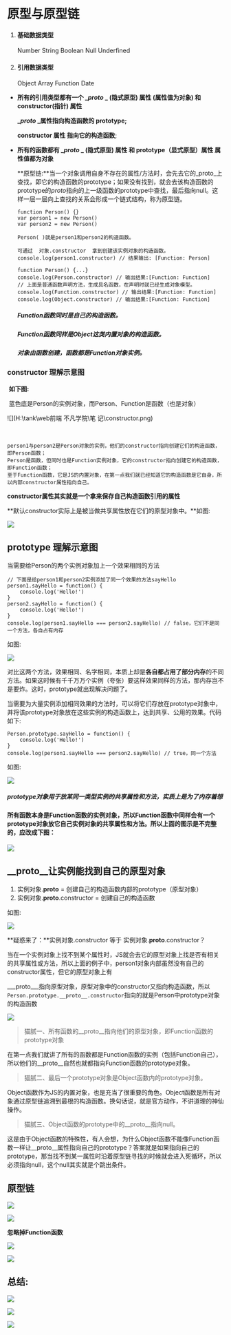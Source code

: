 # 原型与原型链

1. #### 基础数据类型

   Number  String     Boolean   Null    Underfined

2. #### 引用数据类型

   Object   Array     Function    Date

- **所有的引用类型都有一个 __proto_ _ (隐式原型) 属性 (属性值为对象)  和 constructor(指针) 属性**

  **__proto_ _属性指向构造函数的 prototype;**  

   **constructor 属性  指向它的构造函数**;

- **所有的函数都有 __proto_ _  (隐式原型)  属性  和  prototype（显式原型）属性   属性值都为对象**

  **原型链:**当一个对象调用自身不存在的属性/方法时，会先去它的_proto_上查找，即它的构造函数的prototype；如果没有找到，就会去该构造函数的prototype的*proto*指向的上一级函数的prototype中查找，最后指向null。这样一层一层向上查找的关系会形成一个链式结构，称为原型链。

  ```
  function Person() {}
  var person1 = new Person()
  var person2 = new Person()
  
  Person( )就是person1和person2的构造函数。
  
  可通过  对象.constructor  拿到创建该实例对象的构造函数。
  console.log(person1.constructor) // 结果输出: [Function: Person]
  ```

  ```
  function Person() {...}
  console.log(Person.constructor) // 输出结果:[Function: Function]
  // 上面是普通函数声明方法，生成具名函数，在声明时就已经生成对象模型。
  console.log(Function.constructor) // 输出结果:[Function: Function]
  console.log(Object.constructor) // 输出结果:[Function: Function]
  ```

  ##### Function函数同时是自己的构造函数。

  ##### Function函数同样是Object这类内置对象的构造函数。

  ##### 对象由函数创建，函数都是Function对象实例。

### **constructor  理解示意图**

​	**如下图:**

​		蓝色底是Person的实例对象，而Person、Function是函数（也是对象）

![](H:\tank\web前端 不凡学院\笔      记\constructor.png)

​		

```
person1与person2是Person对象的实例，他们的constructor指向创建它们的构造函数，即Person函数；
Person是函数，但同时也是Function实例对象，它的constructor指向创建它的构造函数，即Function函数；
至于Function函数，它是JS的内置对象，在第一点我们就已经知道它的构造函数是它自身，所以内部constructor属性指向自己。
```

**constructor属性其实就是一个拿来保存自己构造函数引用的属性**

**默认constructor实际上是被当做共享属性放在它们的原型对象中。**如图:

![](https://user-gold-cdn.xitu.io/2019/5/3/16a7988540a58fa9?imageView2/0/w/1280/h/960/format/webp/ignore-error/1)



## prototype     理解示意图

当需要给Person的两个实例对象加上一个效果相同的方法

```
// 下面是给person1和person2实例添加了同一个效果的方法sayHello
person1.sayHello = function() {
    console.log('Hello!')
}
person2.sayHello = function() {
    console.log('Hello!')
}
console.log(person1.sayHello === person2.sayHello) // false，它们不是同一个方法，各自占有内存

```

如图:

![](https://user-gold-cdn.xitu.io/2019/5/2/16a76f9dbb551cd1?imageslim)

对比这两个方法，效果相同、名字相同，本质上却是**各自都占用了部分内存**的不同方法。如果这时候有千千万万个实例（夸张）要这样效果同样的方法，那内存岂不是要炸。这时，prototype就出现解决问题了。

当需要为大量实例添加相同效果的方法时，可以将它们存放在prototype对象中，并将该prototype对象放在这些实例的构造函数上，达到共享、公用的效果。代码如下:

```
Person.prototype.sayHello = function() {
    console.log('Hello!')
}
console.log(person1.sayHello === person2.sayHello) // true，同一个方法
```

如图:

![](https://user-gold-cdn.xitu.io/2019/5/3/16a7982760566f77?imageView2/0/w/1280/h/960/format/webp/ignore-error/1)

##### prototype对象用于放某同一类型实例的共享属性和方法，实质上是为了内存着想

#### 		所有函数本身是Function函数的实例对象，所以Function函数中同样会有一个prototype对象放它自己实例对象的共享属性和方法。所以上面的图示是不完整的，应改成下图：

![](https://user-gold-cdn.xitu.io/2019/5/3/16a79829cc66f32e?imageView2/0/w/1280/h/960/format/webp/ignore-error/1)

## __proto__让实例能找到自己的原型对象

1. 实例对象.__proto__ = 创建自己的构造函数内部的prototype（原型对象）
2. 实例对象.__proto__.constructor = 创建自己的构造函数

如图:

![](https://user-gold-cdn.xitu.io/2019/5/3/16a798e975b1f12b?imageView2/0/w/1280/h/960/format/webp/ignore-error/1)

**疑惑来了：**实例对象.constructor 等于 实例对象.__proto__.constructor？

当在一个实例对象上找不到某个属性时，JS就会去它的原型对象上找是否有相关的共享属性或方法，所以上面的例子中，person1对象内部虽然没有自己的constructor属性，但它的原型对象上有

___proto___指向原型对象，原型对象中的constructor又指向构造函数，所以`Person.prototype.__proto__.constructor`指向的就是Person中prototype对象的构造函数

![](https://user-gold-cdn.xitu.io/2019/5/3/16a7ca56f543da9c?imageView2/0/w/1280/h/960/format/webp/ignore-error/1)

> 猫腻一、所有函数的__proto__指向他们的原型对象，即Function函数的prototype对象

在第一点我们就讲了所有的函数都是Function函数的实例（包括Function自己），所以他们的__proto__自然也就都指向Function函数的prototype对象。

> 猫腻二、最后一个prototype对象是Object函数内的prototype对象。

Object函数作为JS的内置对象，也是充当了很重要的角色。Object函数是所有对象通过原型链追溯到最根的构造函数。换句话说，就是官方动作，不讲道理的神仙操作。

> 猫腻三、Object函数的prototype中的__proto__指向null。

这是由于Object函数的特殊性，有人会想，为什么Object函数不能像Function函数一样让__proto__属性指向自己的prototype？答案就是如果指向自己的prototype，那当找不到某一属性时沿着原型链寻找的时候就会进入死循环，所以必须指向null，这个null其实就是个跳出条件。

## 原型链

![](https://user-gold-cdn.xitu.io/2019/5/3/16a7ce8404a65f5d?imageslim)

![](https://user-gold-cdn.xitu.io/2019/5/3/16a7ce96250aee11?imageView2/0/w/1280/h/960/format/webp/ignore-error/1)

**忽略掉Function函数**

![](https://user-gold-cdn.xitu.io/2019/5/4/16a829de030e5598?imageslim)

![](https://user-gold-cdn.xitu.io/2019/5/4/16a82c8a358544a4?imageView2/0/w/1280/h/960/format/webp/ignore-error/1)

## 总结:

![](https://user-gold-cdn.xitu.io/2019/5/4/16a83362fe70490e?imageView2/0/w/1280/h/960/format/webp/ignore-error/1)

![](https://user-gold-cdn.xitu.io/2019/5/4/16a83364b991a077?imageslim)

![](https://user-gold-cdn.xitu.io/2019/5/4/16a83366996e58be?imageView2/0/w/1280/h/960/format/webp/ignore-error/1)